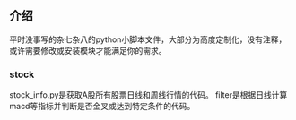 ## 介绍
平时没事写的杂七杂八的python小脚本文件，大部分为高度定制化，没有注释，或许需要修改或安装模块才能满足你的需求。

### stock
stock_info.py是获取A股所有股票日线和周线行情的代码。
filter是根据日线计算macd等指标并判断是否金叉或达到特定条件的代码。
